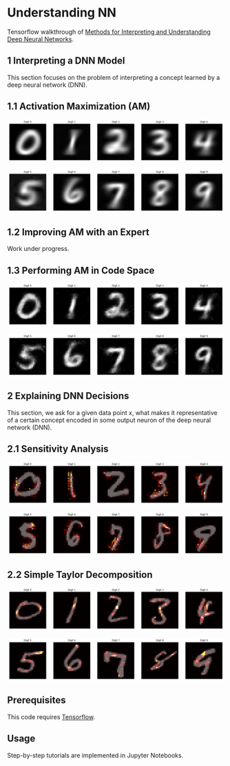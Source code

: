 Understanding NN
================

Tensorflow walkthrough of [Methods for Interpreting and Understanding Deep Neural Networks](https://arxiv.org/abs/1706.07979).


1 Interpreting a DNN Model
--------------------------
This section focuses on the problem of interpreting a concept learned by a deep neural network (DNN).


1.1 Activation Maximization (AM)
-------------------------------
![alt tag](https://github.com/1202kbs/Understanding-NN/blob/master/assets/1_1_Activation_Maximization/DNN_1.png)

![alt tag](https://github.com/1202kbs/Understanding-NN/blob/master/assets/1_1_Activation_Maximization/DNN_2.png)


1.2 Improving AM with an Expert
-------------------------------
Work under progress.


1.3 Performing AM in Code Space
-------------------------------
![alt tag](https://github.com/1202kbs/Understanding-NN/blob/master/assets/1_3_AM_Code/DNN_1.png)

![alt tag](https://github.com/1202kbs/Understanding-NN/blob/master/assets/1_3_AM_Code/DNN_2.png)


2 Explaining DNN Decisions
--------------------------
This section, we ask for a given data point x, what makes it representative of a certain concept encoded in some output
neuron of the deep neural network (DNN).


2.1 Sensitivity Analysis
------------------------
![alt tag](https://github.com/1202kbs/Understanding-NN/blob/master/assets/2_1_SA/DNN_1.png)

![alt tag](https://github.com/1202kbs/Understanding-NN/blob/master/assets/2_1_SA/DNN_2.png)


2.2 Simple Taylor Decomposition
-------------------------------
![alt tag](https://github.com/1202kbs/Understanding-NN/blob/master/assets/2_2_STD/DNN_1.png)

![alt tag](https://github.com/1202kbs/Understanding-NN/blob/master/assets/2_2_STD/DNN_2.png)


Prerequisites
--------------
This code requires [Tensorflow](https://www.tensorflow.org/).


Usage
-----
Step-by-step tutorials are implemented in Jupyter Notebooks.
